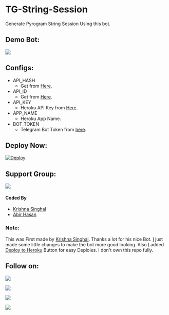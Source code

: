 # TG-String-Session
Generate Pyrogram String Session Using this bot.

## Demo Bot:
<a href="https://t.me/StringSessionGen_Bot"><img src="https://img.shields.io/badge/Telegram-Bot-blue.svg?logo=telegram"></a>

## Configs:
- API_HASH
  - Get from [Here](https://my.telegram.org).
- API_ID
  - Get from [Here](https://my.telegram.org).
- API_KEY
  - Heroku API Key from [Here](https://dashboard.heroku.com/account).
- APP_NAME
  - Heroku App Name.
- BOT_TOKEN
  - Telegram Bot Token from [here](https://t.me/BotFather).

## Deploy Now:
[![Deploy](https://www.herokucdn.com/deploy/button.svg)](https://heroku.com/deploy?template=https://github.com/krish9636singh/StrSess/tree/main)

## Support Group:
<a href="https://t.me/linux_repo"><img src="https://img.shields.io/badge/Telegram-Join%20Telegram%20Group-blue.svg?logo=telegram"></a>

#### Coded By
- [Krishna Singhal](https://github.com/Krishna-Singhal)
- [Abir Hasan](https://github.com/AbirHasan2005)

### Note:
This was First made by [Krishna Singhal](https://github.com/Krishna-Singhal). Thanks a lot for his nice Bot. [I](https://github.com/AbirHasan2005) just made some little changes to make the bot more good looking. Also [I](https://github.com/AbirHasan2005) added [Deploy to Heroku](https://github.com/AbirHasan2005/TG-String-Session#deploy-now) Button for easy Deploies. I don't own this repo fully.

## Follow on:
<p align="left">
<a href="https://github.com/AbirHasan2005"><img src="https://img.shields.io/badge/GitHub-Follow%20on%20GitHub-inactive.svg?logo=github"></a>
</p>
<p align="left">
<a href="https://twitter.com/AbirHasan2005"><img src="https://img.shields.io/badge/Twitter-Follow%20on%20Twitter-informational.svg?logo=twitter"></a>
</p>
<p align="left">
<a href="https://facebook.com/AbirHasan2005"><img src="https://img.shields.io/badge/Facebook-Follow%20on%20Facebook-blue.svg?logo=facebook"></a>
</p>
<p align="left">
<a href="https://instagram.com/AbirHasan2005"><img src="https://img.shields.io/badge/Instagram-Follow%20on%20Instagram-important.svg?logo=instagram"></a>
</p>
